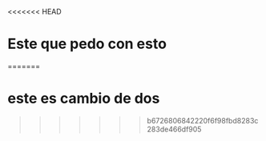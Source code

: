 <<<<<<< HEAD
# Este que pedo con esto
=======
# este es cambio de dos
>>>>>>> b6726806842220f6f98fbd8283c283de466df905
